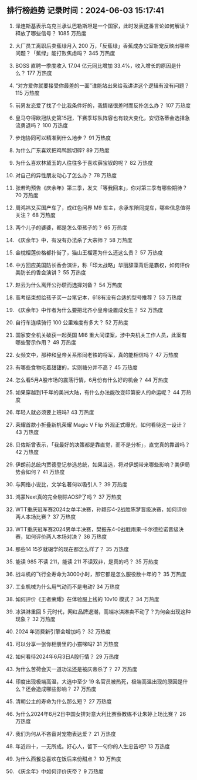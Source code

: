 
## 排行榜趋势 记录时间：2024-06-03 15:17:41
  
  1. 泽连斯基表示乌克兰承认巴勒斯坦是一个国家，此时发表这番言论如何解读？释放了哪些信号？ 1085 万热度
    
  2. 大厂员工离职后卖蕉绿月入 200 万，「反蕉绿」香蕉成办公室新宠反映出哪些问题？「蕉绿」能打败焦虑吗？ 345 万热度
    
  3. BOSS 直聘一季度收入 17.04 亿元同比增加 33.4%，收入增长的原因是什么？ 177 万热度
    
  4. “对方爱你就要接受你最差的一面”谁能站出来给我讲讲这个逻辑有没有问题？ 115 万热度
    
  5. 前男友恋爱了找了个比我条件好的，我情绪很差时而反扑怎么办？ 107 万热度
    
  6. 皇马夺得欧冠队史第15冠，下赛季球队阵容也有较大变化，安切洛蒂会选择急流勇退吗？ 100 万热度
    
  7. 步炮协同可以精准到什么地步？ 91 万热度
    
  8. 为什么广东喜欢把鸡鸭鹅切碎? 89 万热度
    
  9. 为什么喜欢林黛玉的人往往多于喜欢薛宝钗的呢？ 82 万热度
    
  10. 对自己的异性朋友动心了怎么办？ 78 万热度
    
  11. 张若昀预告《庆余年》第三季，发文「等我回来」，你对第三季有哪些期待？ 70 万热度
    
  12. 周鸿祎又买国产车了，成红色问界 M9 车主，余承东陪同提车，哪些信息值得关注？ 68 万热度
    
  13. 两个儿子的婆婆，都是怎么带孩子的？ 65 万热度
    
  14. 《庆余年》中，有没有办法杀了大宗师？ 58 万热度
    
  15. 金枕榴莲价格都扑街了，猫山王榴莲为什么还这么贵？ 57 万热度
    
  16. 中方回应美国防长香会演讲，称「印太战略」华丽辞藻背后是霸权，如何评价美防长的香会演讲？ 55 万热度
    
  17. 赵云为什么离开公孙瓒而选择刘备？ 54 万热度
    
  18. 高考结束想给孩子买一台笔记本，618有没有合适的型号推荐？ 53 万热度
    
  19. 《庆余年》中作者为什么要把北齐小皇帝设置成女生？ 52 万热度
    
  20. 自行车连续骑行 100 公里难度有多大？ 52 万热度
    
  21. 国家安全机关破获一起英国 MI6 重大间谍案，涉中央机关工作人员，此案有哪些警示作用？ 49 万热度
    
  22. 女频文中，那种和皇帝关系形同老铁的将军，真的能相信吗？ 47 万热度
    
  23. 有哪些食物吃着甜甜的，实则糖分并不高？ 45 万热度
    
  24. 怎么看5月A股市场的震荡行情，6月份有什么好的机会？ 44 万热度
    
  25. 如果穿越到1千年的美洲大陆，有什么办法能改变印第安人的命运呢？ 44 万热度
    
  26. 年轻人就必须要上班吗? 43 万热度
    
  27. 荣耀首款小折叠新机荣耀 Magic V Flip 外观正式曝光，如何看待这一设计？ 43 万热度
    
  28. 贝佐斯曾表示，「我最好的决策都是靠直觉，而不是分析」，直觉真的靠谱吗？ 42 万热度
    
  29. 伊朗前总统内贾德登记参选总统，如果当选，将对伊朗带来哪些影响？美伊局势会如何？ 41 万热度
    
  30. 与网络小说比，文学名著何以吸引人？ 39 万热度
    
  31. 鸿蒙Next真的完全剔除AOSP了吗？ 37 万热度
    
  32. WTT重庆冠军赛2024女单半决赛，孙颖莎4-2战胜陈梦晋级决赛，如何评价两人本场比赛？ 37 万热度
    
  33. WTT重庆冠军赛2024男单半决赛，樊振东4-0战胜雨果·卡尔德拉诺晋级决赛，如何评价两人本场对决？ 36 万热度
    
  34. 那些14 15岁就辍学的现在都怎么样了？ 35 万热度
    
  35. 能读 985 不读 211，能读 211 不读双非，是真的吗？ 35 万热度
    
  36. 战斗机的飞行全寿命为3000小时，那它都是怎么服役数十年的？ 35 万热度
    
  37. 工业机械为什么用气动而不是电动? 34 万热度
    
  38. 如何评价《王者荣耀》在体验服上线的 10v10 模式？ 34 万热度
    
  39. 冰淇淋重回 5 元时代，网红品牌退潮，高端冰淇淋卖不动了？为何会出现这种现象？ 32 万热度
    
  40. 2024 年消费新引擎会增加吗？ 32 万热度
    
  41. 可以分享一张你相册里的小猫咪吗? 31 万热度
    
  42. 如何看待2024年6月3日A股行情？ 29 万热度
    
  43. 为什么苦荷会天一道功法还是被庆帝杀了？ 27 万热度
    
  44. 印度出现极端高温，大选中至少 19 名官员被热死，极端高温出现的原因是什么？还会造成哪些影响？ 27 万热度
    
  45. 清朝公主的寿命为什么那么短？ 27 万热度
    
  46. 为什么2024年6月2日中国女排对意大利比赛蔡教练不让朱婷上场比赛？ 26 万热度
    
  47. 我们为何从不吝啬对宠物表达爱？ 21 万热度
    
  48. 年近四十，一无所成。好心人，留下一句你的人生忠告吧? 13 万热度
    
  49. 为什么西餐总喜欢在饭后来份甜点？ 10 万热度
    
  50. 《庆余年》中如何评价庆帝？ 9 万热度
    